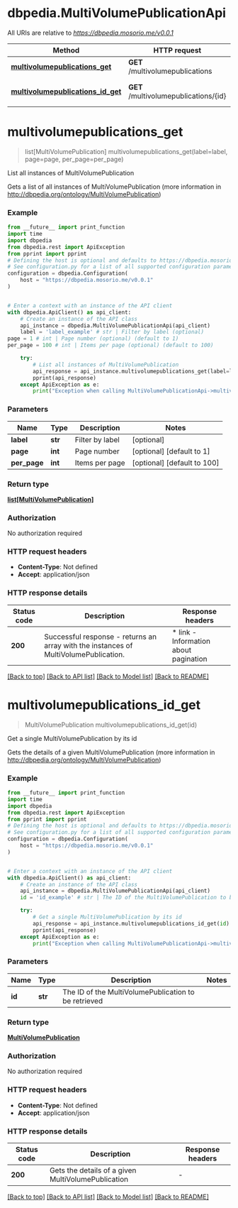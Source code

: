 # dbpedia.MultiVolumePublicationApi

All URIs are relative to *https://dbpedia.mosorio.me/v0.0.1*

Method | HTTP request | Description
------------- | ------------- | -------------
[**multivolumepublications_get**](MultiVolumePublicationApi.md#multivolumepublications_get) | **GET** /multivolumepublications | List all instances of MultiVolumePublication
[**multivolumepublications_id_get**](MultiVolumePublicationApi.md#multivolumepublications_id_get) | **GET** /multivolumepublications/{id} | Get a single MultiVolumePublication by its id


# **multivolumepublications_get**
> list[MultiVolumePublication] multivolumepublications_get(label=label, page=page, per_page=per_page)

List all instances of MultiVolumePublication

Gets a list of all instances of MultiVolumePublication (more information in http://dbpedia.org/ontology/MultiVolumePublication)

### Example

```python
from __future__ import print_function
import time
import dbpedia
from dbpedia.rest import ApiException
from pprint import pprint
# Defining the host is optional and defaults to https://dbpedia.mosorio.me/v0.0.1
# See configuration.py for a list of all supported configuration parameters.
configuration = dbpedia.Configuration(
    host = "https://dbpedia.mosorio.me/v0.0.1"
)


# Enter a context with an instance of the API client
with dbpedia.ApiClient() as api_client:
    # Create an instance of the API class
    api_instance = dbpedia.MultiVolumePublicationApi(api_client)
    label = 'label_example' # str | Filter by label (optional)
page = 1 # int | Page number (optional) (default to 1)
per_page = 100 # int | Items per page (optional) (default to 100)

    try:
        # List all instances of MultiVolumePublication
        api_response = api_instance.multivolumepublications_get(label=label, page=page, per_page=per_page)
        pprint(api_response)
    except ApiException as e:
        print("Exception when calling MultiVolumePublicationApi->multivolumepublications_get: %s\n" % e)
```

### Parameters

Name | Type | Description  | Notes
------------- | ------------- | ------------- | -------------
 **label** | **str**| Filter by label | [optional] 
 **page** | **int**| Page number | [optional] [default to 1]
 **per_page** | **int**| Items per page | [optional] [default to 100]

### Return type

[**list[MultiVolumePublication]**](MultiVolumePublication.md)

### Authorization

No authorization required

### HTTP request headers

 - **Content-Type**: Not defined
 - **Accept**: application/json

### HTTP response details
| Status code | Description | Response headers |
|-------------|-------------|------------------|
**200** | Successful response - returns an array with the instances of MultiVolumePublication. |  * link - Information about pagination <br>  |

[[Back to top]](#) [[Back to API list]](../README.md#documentation-for-api-endpoints) [[Back to Model list]](../README.md#documentation-for-models) [[Back to README]](../README.md)

# **multivolumepublications_id_get**
> MultiVolumePublication multivolumepublications_id_get(id)

Get a single MultiVolumePublication by its id

Gets the details of a given MultiVolumePublication (more information in http://dbpedia.org/ontology/MultiVolumePublication)

### Example

```python
from __future__ import print_function
import time
import dbpedia
from dbpedia.rest import ApiException
from pprint import pprint
# Defining the host is optional and defaults to https://dbpedia.mosorio.me/v0.0.1
# See configuration.py for a list of all supported configuration parameters.
configuration = dbpedia.Configuration(
    host = "https://dbpedia.mosorio.me/v0.0.1"
)


# Enter a context with an instance of the API client
with dbpedia.ApiClient() as api_client:
    # Create an instance of the API class
    api_instance = dbpedia.MultiVolumePublicationApi(api_client)
    id = 'id_example' # str | The ID of the MultiVolumePublication to be retrieved

    try:
        # Get a single MultiVolumePublication by its id
        api_response = api_instance.multivolumepublications_id_get(id)
        pprint(api_response)
    except ApiException as e:
        print("Exception when calling MultiVolumePublicationApi->multivolumepublications_id_get: %s\n" % e)
```

### Parameters

Name | Type | Description  | Notes
------------- | ------------- | ------------- | -------------
 **id** | **str**| The ID of the MultiVolumePublication to be retrieved | 

### Return type

[**MultiVolumePublication**](MultiVolumePublication.md)

### Authorization

No authorization required

### HTTP request headers

 - **Content-Type**: Not defined
 - **Accept**: application/json

### HTTP response details
| Status code | Description | Response headers |
|-------------|-------------|------------------|
**200** | Gets the details of a given MultiVolumePublication |  -  |

[[Back to top]](#) [[Back to API list]](../README.md#documentation-for-api-endpoints) [[Back to Model list]](../README.md#documentation-for-models) [[Back to README]](../README.md)

